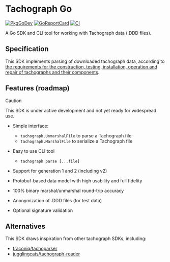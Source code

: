 # Tachograph Go

[![PkgGoDev](https://pkg.go.dev/badge/github.com/way-platform/tachograph-go)](https://pkg.go.dev/github.com/way-platform/tachograph-go)
[![GoReportCard](https://goreportcard.com/badge/github.com/way-platform/tachograph-go)](https://goreportcard.com/report/github.com/way-platform/tachograph-go)
[![CI](https://github.com/way-platform/tachograph-go/actions/workflows/release.yaml/badge.svg)](https://github.com/way-platform/tachograph-go/actions/workflows/release.yaml)

A Go SDK and CLI tool for working with Tachograph data (.DDD files).

## Specification

This SDK implements parsing of downloaded tachograph data, according to [the requirements for the construction, testing, installation, operation and repair of tachographs and their components](https://eur-lex.europa.eu/eli/reg_impl/2016/799/oj/eng).

## Features (roadmap)

> [!CAUTION]
> This SDK is under active development and not yet ready for widespread use.

- Simple interface:

  - `tachograph.UnmarshalFile` to parse a Tachograph file
  - `tachograph.MarshalFile` to serialize a Tachograph file

- Easy to use CLI tool

  - `tachograph parse [...file]`

- Support for generation 1 and 2 (including v2)

- Protobuf-based data model with high usability and full fidelity

- 100% binary marshal/unmarshal round-trip accuracy

- Anonymization of .DDD files (for test data)

- Optional signature validation

## Alternatives

This SDK draws inspiration from other tachograph SDKs, including:

- [traconiq/tachoparser](https://github.com/traconiq/tachoparser)
- [jugglingcats/tachograph-reader](https://github.com/jugglingcats/tachograph-reader)

